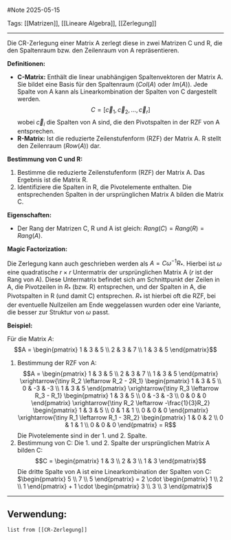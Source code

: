 #Note
2025-05-15

Tags: [[Matrizen]], [[Lineare Algebra]], [[Zerlegung]]

---

Die CR-Zerlegung einer Matrix A zerlegt diese in zwei Matrizen C und R, die den Spaltenraum bzw. den Zeilenraum von A repräsentieren.

**Definitionen:**

* **C-Matrix:** Enthält die linear unabhängigen Spaltenvektoren der Matrix A. Sie bildet eine Basis für den Spaltenraum ($Col(A)$ oder $Im(A)$). Jede Spalte von A kann als Linearkombination der Spalten von C dargestellt werden.
    $$C = [\vec{c}_1, \vec{c}_2, \dots, \vec{c}_r]$$
    wobei $\vec{c}_i$ die Spalten von A sind, die den Pivotspalten in der RZF von A entsprechen.
* **R-Matrix:** Ist die reduzierte Zeilenstufenform (RZF) der Matrix A. R stellt den Zeilenraum ($Row(A)$) dar.

**Bestimmung von C und R:**

1.  Bestimme die reduzierte Zeilenstufenform (RZF) der Matrix A. Das Ergebnis ist die Matrix R.
2.  Identifiziere die Spalten in R, die Pivotelemente enthalten. Die entsprechenden Spalten in der ursprünglichen Matrix A bilden die Matrix C.

**Eigenschaften:**

* Der Rang der Matrizen C, R und A ist gleich: $Rang(C) = Rang(R) = Rang(A)$.

**Magic Factorization:**

Die Zerlegung kann auch geschrieben werden als $A = C \omega^{-1} R_*$.
Hierbei ist $\omega$ eine quadratische $r \times r$ Untermatrix der ursprünglichen Matrix A ($r$ ist der Rang von A). Diese Untermatrix befindet sich am Schnittpunkt der Zeilen in A, die Pivotzeilen in $R_*$ (bzw. R) entsprechen, und der Spalten in A, die Pivotspalten in R (und damit C) entsprechen. $R_*$ ist hierbei oft die RZF, bei der eventuelle Nullzeilen am Ende weggelassen wurden oder eine Variante, die besser zur Struktur von $\omega$ passt.

**Beispiel:**

Für die Matrix $A$:
$$A = \begin{pmatrix} 1 & 3 & 5 \\ 2 & 3 & 7 \\ 1 & 3 & 5 \end{pmatrix}$$

1.  Bestimmung der RZF von A:
    $$A = \begin{pmatrix} 1 & 3 & 5 \\ 2 & 3 & 7 \\ 1 & 3 & 5 \end{pmatrix} \xrightarrow{\tiny R_2 \leftarrow R_2 - 2R_1} \begin{pmatrix} 1 & 3 & 5 \\ 0 & -3 & -3 \\ 1 & 3 & 5 \end{pmatrix} \xrightarrow{\tiny R_3 \leftarrow R_3 - R_1} \begin{pmatrix} 1 & 3 & 5 \\ 0 & -3 & -3 \\ 0 & 0 & 0 \end{pmatrix} \xrightarrow{\tiny R_2 \leftarrow -\frac{1}{3}R_2} \begin{pmatrix} 1 & 3 & 5 \\ 0 & 1 & 1 \\ 0 & 0 & 0 \end{pmatrix} \xrightarrow{\tiny R_1 \leftarrow R_1 - 3R_2} \begin{pmatrix} 1 & 0 & 2 \\ 0 & 1 & 1 \\ 0 & 0 & 0 \end{pmatrix} = R$$
    Die Pivotelemente sind in der 1. und 2. Spalte.
2.  Bestimmung von C:
    Die 1. und 2. Spalte der ursprünglichen Matrix A bilden C:
    $$C = \begin{pmatrix} 1 & 3 \\ 2 & 3 \\ 1 & 3 \end{pmatrix}$$
    Die dritte Spalte von A ist eine Linearkombination der Spalten von C: $\begin{pmatrix} 5 \\ 7 \\ 5 \end{pmatrix} = 2 \cdot \begin{pmatrix} 1 \\ 2 \\ 1 \end{pmatrix} + 1 \cdot \begin{pmatrix} 3 \\ 3 \\ 3 \end{pmatrix}$

---

## Verwendung:

```dataview
list from [[CR-Zerlegung]]
```
